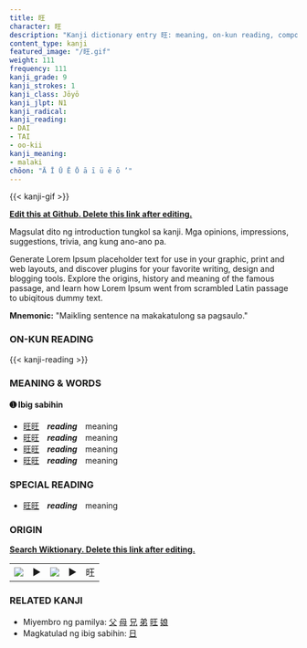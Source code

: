 ```yaml
---
title: 旺
character: 旺
description: "Kanji dictionary entry 旺: meaning, on-kun reading, compounds, origin, related kanji"
content_type: kanji
featured_image: "/旺.gif"
weight: 111
frequency: 111
kanji_grade: 9
kanji_strokes: 1
kanji_class: Jōyō
kanji_jlpt: N1
kanji_radical: 
kanji_reading: 
- DAI
- TAI
- oo-kii
kanji_meaning:
- malaki
chōon: "Ā Ī Ū Ē Ō ā ī ū ē ō ’"
---
```

[//]: # (Don't edit the line below. Kanji animated GIF code is automatically generated.)
{{< kanji-gif >}}

[//]: # (Edit below this line.)

**[Edit this at Github. Delete this link after editing.](https://github.com/tim0g/tim/tree/main/content/kanji/旺/index.md)**

Magsulat dito ng introduction tungkol sa kanji. Mga opinions, impressions, suggestions, trivia, ang kung ano-ano pa.

Generate Lorem Ipsum placeholder text for use in your graphic, print and web layouts, and discover plugins for your favorite writing, design and blogging tools. Explore the origins, history and meaning of the famous passage, and learn how Lorem Ipsum went from scrambled Latin passage to ubiqitous dummy text.
 
**Mnemonic:** "Maikling sentence na makakatulong sa pagsaulo."

### ON-KUN READING

[//]: # (Don't edit the line below. ON-KUN READING code is automatically generated.)
{{< kanji-reading >}}

### MEANING & WORDS

#### ➊ **Ibig sabihin**
  - [旺](../旺)[旺](../旺)　***reading***　meaning
  - [旺](../旺)[旺](../旺)　***reading***　meaning
  - [旺](../旺)[旺](../旺)　***reading***　meaning
  - [旺](../旺)[旺](../旺)　***reading***　meaning

### SPECIAL READING
  - [旺](../旺)[旺](../旺)　***reading***　meaning

### ORIGIN

**[Search Wiktionary. Delete this link after editing.](https://wiktionary.org/wiki/旺)**
<table class="kanji-table"><tr><td>
<img src="60px-旺-bronze.svg.png">
</td><td>▶</td><td>
<img src="60px-旺-oracle.svg.png">
</td><td>▶</td>
<td class="kanji-origin">旺</td>
</tr></table>

### RELATED KANJI
- Miyembro ng pamilya: [父](../父) [母](../母) [兄](../兄) [弟](../弟) [旺](../旺) [娘](../娘)
- Magkatulad ng ibig sabihin: [日](../日)
